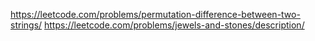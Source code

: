 https://leetcode.com/problems/permutation-difference-between-two-strings/
https://leetcode.com/problems/jewels-and-stones/description/
